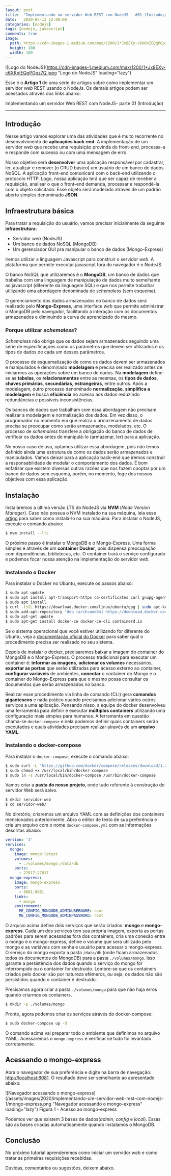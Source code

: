 ```yaml
---
layout: post
title:  "Implementando um servidor Web REST com NodeJS - #01 (Introdução)"
date:   2020-05-13 12:00:00
categories: [nodejs]
tags: [nodejs, javascript]
comments: true
image:
  path: https://cdn-images-1.medium.com/max/1200/1*Jx8EXy-c6XKnIEQgPGpz7Q.jpeg
  height: 100
  width: 100
---
```


![Logo do NodeJS](https://cdn-images-1.medium.com/max/1200/1*Jx8EXy-c6XKnIEQgPGpz7Q.jpeg "Logo do NodeJS" loading="lazy")

Esse é o **Artigo 1** de uma série de artigos sobre como implementar um servidor _web_ REST usando o NodeJs. Os demais artigos podem ser acessados através dos links abaixo:

Implementando um servidor Web REST com NodeJS- parte 01 (Introdução)

---

## Introdução

Nesse artigo vamos explorar uma das atividades que é muito recorrente no desenvolvimento de **aplicações back-end**: A implementação de um servidor _web_ que recebe uma requisição provinda do front-end, processa-a e responde com sucesso ou com uma mensagem de erro.

Nosso objetivo será **desenvolver** uma aplicação responsável por cadastrar, ler, atualizar e remover (o CRUD básico) um usuário de um banco de dados NoSQL. A aplicação front-end comunicará com o back-end utilizando o protocolo HTTP. Logo, nossa aplicação terá que ser capaz de receber a requisição, analisar o que o front-end demanda, processar e respondê-la com o objeto solicitado. Esse objeto será modelado através de um padrão aberto simples denominado **JSON**.

## Infraestrutura básica

Para tratar a requisição do usuário, vamos precisar inicialmente da seguinte **infraestrutura**:
- Servidor _web_ (NodeJS)
- Um banco de dados NoSQL (MongoDB)
- Um gerenciador GUI pra manipular o banco de dados (Mongo-Express)

Iremos utilizar a linguagem Javascript para construir o servidor _web_. A plataforma que permite executar javascript fora do navegador é o NodeJS.

O banco NoSQL que utilizaremos é o **MongoDB**, um banco de dados que trabalha com uma linguagem de manipulação de dados muito semelhante ao javascript (diferente da linguagem SQL) e que nos permite trabalhar utilizando uma abordagem denominada de _schemaless_ (sem esquema).

O gerenciamento dos dados armazenados no banco de dados será realizado pelo **Mongo-Express**, uma interface _web_ que permite administrar o MongoDB pelo navegador, facilitando a interação com os documentos armazenados e diminuindo a curva de aprendizado do mesmo.

### Porque utilizar _schemaless_?

_Schemaless_ não obriga que os dados sejam armazenados seguindo uma série de especificações como os parâmetros que devem ser utilizados e os tipos de dados de cada um desses parâmetros.

O processo de esquematização de como os dados devem ser armazenados e manipulados é denominado **modelagem** e precisa ser realizado antes de iniciarmos as operações sobre um banco de dados. Na **modelagem** define-se as **tabelas**, os **relacionamentos** entre as mesmas, os **tipos de dados**, **chaves primárias**, **secundárias**, **estrangeiras**, entre outros. Após a modelagem, outro processo denominado **normalização**, **simplifica a modelagem** e busca **eficiência** no acesso aos dados reduzindo redundâncias e possíveis inconsistências.

Os bancos de dados que trabalham com essa abordagem não precisam realizar a modelagem e normalização dos dados. Em vez disso, o programador no momento em que realiza o armazenamento de dados precisa se preocupar como serão armazenados, modelados, etc. O processo de _schemaless_ transfere a obrigação do banco de dados de verificar os dados antes de manipulá-lo (armazenar, ler) para a aplicação.

No nosso caso de uso, optamos utilizar essa abordagem, pois não temos definido ainda uma estrutura de como os dados serão armazenados e manipulados. Vamos deixar para a aplicação back-end que iremos construir a responsabilidade de modelar o comportamento dos dados. É bom enfatizar que existem diversas outras razões que nos fazem cooptar por um banco de dados sem esquema, porém, no momento, foge dos nossos objetivos com essa aplicação.

## Instalação

Instalaremos a última versão LTS do NodeJS via **NVM** (_Node Version Manager_). Caso não possua o NVM instalado na sua máquina, leia esse [artigo](https://lets00.github.io/posts/gerenciando-versoes-do-node-com-nvm/) para saber como instalá-lo na sua máquina. Para instalar o NodeJS, execute o comando abaixo:

```sh
$ nvm install --lts 
```

O próximo passo é instalar o MongoDB e o Mongo-Express. Uma forma simples é através de um **container Docker**, pois dispensa preocupação com dependências, bibliotecas, etc. O container trará o serviço configurado e podemos focar nossa atenção na implementação do servidor _web_. 

### Instalando o Docker

Para instalar o Docker no Ubuntu, execute os passos abaixo:

```sh
$ sudo apt update
$ sudo apt install apt-transport-https ca-certificates curl gnupg-agent software-properties-common
$ sudo apt install
$ curl -fsSL https://download.docker.com/linux/ubuntu/gpg | sudo apt-key add -
$ sudo add-apt-repository "deb [arch=amd64] https://download.docker.com/linux/ubuntu $(lsb_release -cs) stable"
$ sudo apt-get update
$ sudo apt-get install docker-ce docker-ce-cli containerd.io
```

Se o sistema operacional que você estiver utilizando for diferente do Ubuntu, veja a [documentação oficial do Docker](https://docs.docker.com/engine/install/) para saber qual o procedimento precisa ser realizado no seu sistema.

Depois de instalar o docker, precisaremos baixar a imagem do container do MongoDB e o Mongo-Express. O processo tradicional para executar um container é: **informar as imagens**, **adicionar os volumes** necessários, **exportar as portas** que serão utilizadas para acesso externo ao container, **configurar variáveis** de ambientes, **conectar** o container do Mongo e o container do Mongo-Express para que o mesmo possa consultar os documentos que serão armazenados no banco.

Realizar esse procedimento via linha de comando (CLI) gera **comandos gigantescos** e nada prático quando precisamos adicionar vários outros serviços a uma aplicação. Pensando nisso, a equipe do docker desenvolveu uma ferramenta para definir e executar **múltiplos containers** utilizando uma configuração mais simples para humanos. A ferramenta em questão chama-se `docker-compose` e nela podemos definir quais containers serão executados e quais atividades precisam realizar através de um **arquivo YAML**.

### Instalando o docker-compose

Para instalar o `docker-compose`, execute o comando abaixo:

``` sh
$ sudo curl -L "https://github.com/docker/compose/releases/download/1.25.5/docker-compose-$(uname -s)-$(uname -m)" -o /usr/local/bin/docker-compose
$ sudo chmod +x /usr/local/bin/docker-compose
$ sudo ln -s /usr/local/bin/docker-compose /usr/bin/docker-compose
```

Vamos criar a **pasta do nosso projeto**, onde tudo referente à construção do servidor Web será salvo.

```sh
$ mkdir servidor-web
$ cd servidor-web/
```

No diretório, criaremos um arquivo YAML com as definições dos containers mencionados anteriormente. Abra o editor de texto de sua preferência e crie um arquivo com o nome `docker-compose.yml` com as informações descritas abaixo:

```yaml
version: '3'
services:
  mongo:
    image: mongo:latest
    volumes:
      - ./volumes/mongo:/data/db
    ports:
      - 27017:27017
  mongo-express:
    image: mongo-express
    ports:
      - 8081:8081
    links:
      - mongo
    environment:
      ME_CONFIG_MONGODB_ADMINUSERNAME: root
      ME_CONFIG_MONGODB_ADMINPASSWORD: root
```

O arquivo acima define dois serviços que serão criados: **mongo** e **mongo-express**. Cada um dos serviços tem sua própria imagem, exporta as portas padrões para serem acessadas fora dos containers, cria uma conexão entre o mongo e o mongo-express, define o volume que será utilizado pelo mongo e as variáveis com senha e usuário para acessar o mongo-express. O serviço do mongo exporta a pasta `/data/db` (onde ficam armazenados todos os documentos do MongoDB) para a pasta `./volumes/mongo`. Isso garante a persistência dos dados quando o serviço do mongo for interrompido ou o container for destruído. Lembre-se que os containers criados pelo docker são por natureza efêmeros, ou seja, os dados não são persistidos quando o container é destruído.

Precisamos agora criar a pasta `./volumes/mongo` para que não haja erros quando criarmos os containers.

```sh
$ mkdir -p ./volumes/mongo
```

Pronto, agora podemos criar os serviços através do docker-compose:

```sh
$ sudo docker-compose up -d
```
O comando acima vai preparar todo o ambiente que definimos no arquivo YAML. Acessaremos o `mongo-express` e verificar se tudo foi levantado corretamente.

## Acessando o mongo-express

Abra o navegador de sua preferência e digite na barra de navegação: [http://localhost:8081](http://localhost:8081). O resultado deve ser semelhante ao apresentado abaixo:

![Navegador acessando o mongo-express](/assets/images/2020/implementando-um-servidor-web-rest-com-nodejs-1/mongo-express.png "Navegador acessando o mongo-express" loading="lazy")
Figura 1 - Acesso ao mongo-express

Podemos ver que existem 3 bases de dados(_admin_, _config_ e _local_). Essas são as bases criadas automaticamente quando instalamos o MongoDB.

## Conclusão

No próximo tutorial aprenderemos como iniciar um servidor _web_ e como tratar as primeiras requisições recebidas.

Dúvidas, comentários ou sugestões, deixem abaixo.
